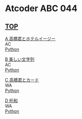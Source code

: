 # Atcoder ABC 044

## [TOP](https://atcoder.jp/contests/abc044)  

[A 高橋君とホテルイージー](https://atcoder.jp/contests/abc044/tasks/abc044_a)  
AC  
[Python](https://atcoder.jp/contests/abc044/submissions/15400004)  

[B 美しい文字列](https://atcoder.jp/contests/abc044/tasks/abc044_b)  
AC  
[Python](https://atcoder.jp/contests/abc044/submissions/15400019)  

[C 高橋君とカード](https://atcoder.jp/contests/abc044/tasks/arc060_a)  
WA  
[Python](https://atcoder.jp/contests/abc044/submissions/15409310)  

[D 桁和](https://atcoder.jp/contests/abc044/tasks/arc060_b)  
WA  
[Python](https://atcoder.jp/contests/abc044/submissions/15477705)  

